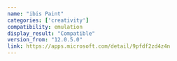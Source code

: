 ```yaml
---
name: "ibis Paint"
categories: ['creativity']
compatibility: emulation
display_result: "Compatible"
version_from: "12.0.5.0"
link: https://apps.microsoft.com/detail/9pfdf2zd4z4n
---
```

